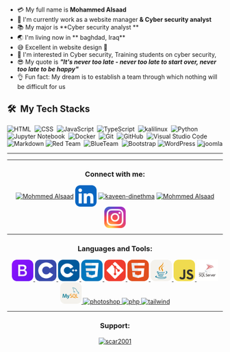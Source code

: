 - :credit_card: My full name is **Mohammed Alsaad**
- :school:  I'm currently work as a website manager **& Cyber security analyst**
- :books: My major is **Cyber security analyst **
- :earth_asia: I'm living now in ** baghdad, Iraq**
- :sweat_smile: Excellent in website design :penguin:
- :monocle_face: I'm interested in Cyber security, Training students on cyber security,
- :sunglasses: My quote is **_"It's never too late - never too late to start over, never too late to be happy"_**
- :ok_hand: Fun fact: My dream is to establish a team through which nothing will be difficult for us

<div>

  ## 🛠️ &nbsp;My Tech Stacks

  ![HTML](https://img.shields.io/badge/-HTML-0D1117?style=flat&logo=HTML5)&nbsp;
  ![CSS](https://img.shields.io/badge/-CSS-0D1117?style=flat&logo=CSS3&logoColor=1572B6)&nbsp;
  ![JavaScript](https://img.shields.io/badge/-JavaScript-0D1117?style=flat&logo=javascript)&nbsp;
  ![TypeScript](https://img.shields.io/badge/-TypeScript-0D1117?style=flat&logo=typescript)&nbsp;
  ![kalilinux](https://img.shields.io/badge/-kali_linux-blue)&nbsp;
  ![Python](https://img.shields.io/badge/-Python-0D1117?style=flat&logo=python)&nbsp;
  ![Jupyter Notebook](https://img.shields.io/badge/-Jupyter%20Notebook-0D1117?style=flat&logo=jupyter)&nbsp;
  ![Docker](https://img.shields.io/badge/-Docker-0D1117?style=flat&logo=docker)&nbsp;
  ![Git](https://img.shields.io/badge/-Git-0D1117?style=flat&logo=git)&nbsp;
  ![GitHub](https://img.shields.io/badge/-GitHub-0D1117?style=flat&logo=github)&nbsp;
  ![Visual Studio Code](https://img.shields.io/badge/-VS%20Code-0D1117?style=flat&logo=visual-studio-code&logoColor=007ACC)&nbsp;
  ![Markdown](https://img.shields.io/badge/-Markdown-0D1117?style=flat&logo=markdown)
  ![Red Team](https://img.shields.io/badge/-red_team-red)&nbsp;
  ![BlueTeam](https://img.shields.io/badge/-blue_team-blue)&nbsp;
  ![Bootstrap](https://img.shields.io/badge/-Bootstrap-563D7C?style=flat&logo=bootstrap&link=https://github.com/BRdhanani)
  ![WordPress](https://img.shields.io/badge/-WordPress-blue?style=flat&logo=wordpress&link=https://github.com/BRdhanani)
  ![joomla](https://img.shields.io/badge/-joomla-white?style=flat&logo=joomla&link=https://github.com/BRdhanani)


<div>
  
<!---
MohmmeddAlsaad/MohmmeddAlsaad is a ✨ special ✨ repository because its `README.md` (this file) appears on your GitHub profile.
You can click the Preview link to take a look at your changes.
--->


---



---

<h3 align="center">Connect with me:</h3>
<p align="center">
<a href="https://www.youtube.com/channel/UCJZb6bdl8u7dwhoUukX0_cQ" target="blank"><img align="center" src="https://static-00.iconduck.com/assets.00/youtube-icon-2048x2048-gedp2icy.png" alt="Mohmmed Alsaad" height="50" width="50" /></a>
<a href="https://www.linkedin.com/in/mohammed-alsaad-50859388/" target="blank"><img align="center" src="https://github.com/tandpfun/skill-icons/blob/main/icons/LinkedIn.svg" alt="Mohmmed Alsaad" height="50" width="50" /></a>
<a href="https://stackoverflow.com/users/15377805/mohmmed-alsaad" target="blank"><img align="center" src="https://raw.githubusercontent.com/rahuldkjain/github-profile-readme-generator/master/src/images/icons/Social/stack-overflow.svg" alt="kaveen-dinethma" height="50" width="50" /></a>
<a href="https://fb.com/mohmmedd.alsaad.1" target="blank"><img align="center" src="https://raw.githubusercontent.com/rahuldkjain/github-profile-readme-generator/master/src/images/icons/Social/facebook.svg" alt="Mohmmed Alsaad" height="50" width="50" /></a>
<a href="https://www.instagram.com/mohmmeddalsaad/" target="blank"><img align="center" src="https://github.com/tandpfun/skill-icons/blob/main/icons/Instagram.svg" alt="Mohmmed Alsaad" height="50" width="50" /></a>
</p>

---

<h3 align="center">Languages and Tools:</h3>
<p align="center"> <a href="https://getbootstrap.com" target="_blank" rel="noreferrer"> <img src="https://github.com/tandpfun/skill-icons/blob/main/icons/Bootstrap.svg" alt="bootstrap" width="50" height="50"/> </a> <a href="https://www.cprogramming.com/" target="_blank" rel="noreferrer"> <img src="https://github.com/tandpfun/skill-icons/blob/main/icons/C.svg" alt="c" width="50" height="50"/> </a> <a href="https://www.w3schools.com/cpp/" target="_blank" rel="noreferrer"> <img src="https://github.com/tandpfun/skill-icons/blob/main/icons/CPP.svg" alt="cplusplus" width="50" height="50"/> </a> <a href="https://www.w3schools.com/css/" target="_blank" rel="noreferrer"> <img src="https://github.com/tandpfun/skill-icons/blob/main/icons/CSS.svg" alt="css3" width="50" height="50"/> </a> <a href="https://git-scm.com/" target="_blank" rel="noreferrer"> <img src="https://github.com/tandpfun/skill-icons/blob/main/icons/Git.svg" alt="git" width="50" height="50"/> </a> <a href="https://www.w3.org/html/" target="_blank" rel="noreferrer"> <img src="https://github.com/tandpfun/skill-icons/blob/main/icons/HTML.svg" alt="html5" width="50" height="50"/> </a> <a href="https://www.java.com" target="_blank" rel="noreferrer"> <img src="https://github.com/tandpfun/skill-icons/blob/main/icons/Java-Light.svg" alt="java" width="50" height="50"/> </a> <a href="https://developer.mozilla.org/en-US/docs/Web/JavaScript" target="_blank" rel="noreferrer"> <img src="https://github.com/tandpfun/skill-icons/blob/main/icons/JavaScript.svg" alt="javascript" width="50" height="50"/> </a> <a href="https://www.microsoft.com/en-us/sql-server" target="_blank" rel="noreferrer"> <img src="https://github.com/Scar1109/skill-icons/blob/Scar1109/icons/microsoftSQL.svg" alt="mssql" width="50" height="50"/> </a> <a href="https://www.mysql.com/" target="_blank" rel="noreferrer"> <img src="https://github.com/tandpfun/skill-icons/blob/main/icons/MySQL-Light.svg" alt="mysql" width="50" height="50"/> </a> <a href="https://www.photoshop.com/en" target="_blank" rel="noreferrer"> <img src="https://github.com/Scar1109/skill-icons/blob/Scar1109/icons/Photoshop.svg" alt="photoshop" width="50" height="50"/> </a> <a href="https://www.php.net" target="_blank" rel="noreferrer"> <img src="https://github.com/Scar1109/skill-icons/blob/Scar1109/icons/PHP-Light.svg" alt="php" width="50" height="50"/> </a> <a href="https://tailwindcss.com/" target="_blank" rel="noreferrer"> <img src="https://github.com/Scar1109/skill-icons/blob/Scar1109/icons/TailwindCSS-Light.svg" alt="tailwind" width="50" height="50"/> </a> </p>

---

<h3 align="center">Support:</h3>
<p align="center"><a href="https://www.buymeacoffee.com/mohammedalsaad"> <img align="center" src="https://cdn.buymeacoffee.com/buttons/v2/default-yellow.png" height="50" width="210" alt="scar2001" /></a></p>

